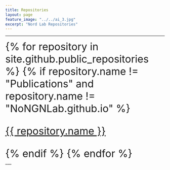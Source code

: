 ```yaml
---
title: Repositories
layout: page      
feature_image: "../../ai_3.jpg"
excerpt: "Nord Lab Repositories"
---
```

___
<font size="6">
  <div>
    {% for repository in site.github.public_repositories %}
      {% if repository.name != "Publications" and repository.name != "NoNGNLab.github.io" %}
        <p><a href="{{ repository.html_url }}">{{ repository.name }}</a></p>
      {% endif %}
    {% endfor %}
  </div>
</font>
___
